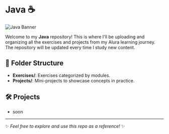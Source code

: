 # Java ☕️

![Java Banner](https://terralogic.com/wp-content/uploads/2021/06/jvm.png)

Welcome to my **Java** repository! This is where I'll be uploading and organizing all the exercises and projects from my Alura learning journey. The repository will be updated every time I study new content.


## 📂 Folder Structure
- **Exercises/**: Exercises categorized by modules.
- **Projects/**: Mini-projects to showcase concepts in practice.

  
## 🛠️ Projects
- soon

---

✨ _Feel free to explore and use this repo as a reference!_ ✨


